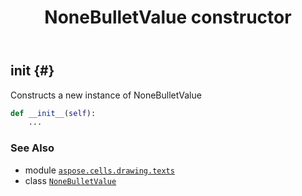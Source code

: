 ﻿---
title: NoneBulletValue constructor
second_title: Aspose.Cells for Python via .NET API References
description: 
type: docs
weight: 10
url: /aspose.cells.drawing.texts/nonebulletvalue/__init__/
is_root: false
---

## __init__ {#}

Constructs a new instance of NoneBulletValue



```python
def __init__(self):
    ...
```





### See Also
* module [`aspose.cells.drawing.texts`](../../)
* class [`NoneBulletValue`](/cells/python-net/aspose.cells.drawing.texts/nonebulletvalue)
